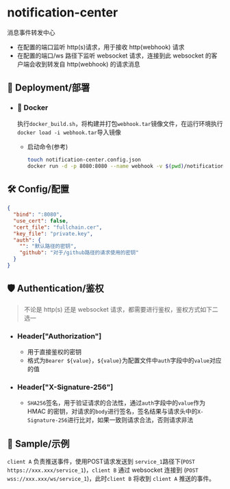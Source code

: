 # notification-center

消息事件转发中心

- 在配置的端口监听 http(s)请求，用于接收 http(webhook) 请求
- 在配置的端口/ws 路径下监听 websocket 请求，连接到此 websocket 的客户端会收到转发自 http(webhook) 的请求消息

## 🚀 Deployment/部署

- ### 🐳 Docker

  执行`docker_build.sh`，将构建并打包`webhook.tar`镜像文件，在运行环境执行`docker load -i webhook.tar`导入镜像

  - 启动命令(参考)
    ```bash
    touch notification-center.config.json
    docker run -d -p 8080:8080 --name webhook -v $(pwd)/notification-center.config.json:/config/config.json webhook
    ```

## 🛠️ Config/配置

```json
{
  "bind": ":8080",
  "use_cert": false,
  "cert_file": "fullchain.cer",
  "key_file": "private.key",
  "auth": {
    "": "默认路径的密钥",
    "github": "对于/github路径的请求使用的密钥"
  }
}
```

## 🛡️ Authentication/鉴权

> 不论是 http(s) 还是 websocket 请求，都需要进行鉴权，鉴权方式如下二选一

- ### Header["Authorization"]
  - 用于直接鉴权的密钥
  - 格式为`Bearer ${value}`，`${value}`为配置文件中`auth`字段中的`value`对应的值
- ### Header["X-Signature-256"]
  - `SHA256`签名，用于验证请求的合法性，通过`auth`字段中的`value`作为 HMAC 的密钥，对请求的`body`进行签名，签名结果与请求头中的`X-Signature-256`进行比对，如果一致则请求合法，否则请求非法
  
## 🎉 Sample/示例
`client A` 负责推送事件，使用POST请求发送到 `service_1`路径下(`POST https://xxx.xxx/service_1`)，`client B` 通过 websocket 连接到 (`POST wss://xxx.xxx/ws/service_1`)，此时`client B` 将收到 `client A` 推送的事件。


